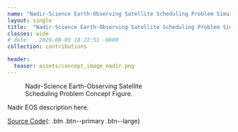 ```yaml
---
name: "Nadir-Science Earth-Observing Satellite Scheduling Problem Simulation"
layout: single
title:  "Nadir-Science Earth-Observing Satellite Scheduling Problem Simulation"
classes: wide
# date:   2020-08-09 18:22:51 -0600
collection: contributions

header:
  teaser: assets/concept_image_nadir.png
---
```


<figure style="width: 300px" class="align-right">
  <img src="{{ site.url }}{{ site.baseurl }}/assets/concept_image_nadir.png" alt="">
  <figcaption>Nadir-Science Earth-Observing Satellite Scheduling Problem Concept Figure.</figcaption>
</figure> 

Nadir EOS description here.

[Source Code](https://bitbucket.org/avslab/basilisk-gym-interface/src/develop/basilisk_env/envs/leoNadirEnvironment/){: .btn .btn--primary .btn--large}